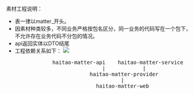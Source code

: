素材工程说明：

<ul>
    <li>表一律以matter_开头。</li>
    <li>因素材种类较多，不同业务严格按包名区分，同一业务的代码写在一个包下，不允许存在业务代码不分包的情况。</li>
    <li>api返回实体以DTO结尾</li>
    <li>
        工程依赖关系如下：
        <img src="http://haitao.nosdn1.127.net/iq91cpx018_1082_746.jpg"/>
        <pre>
            haitao-matter-api    haitao-matter-service
                            |            |
                        haitao-matter-provider
                                  |
                          haitao-matter-web
        </pre>
    </li>
</ul>





